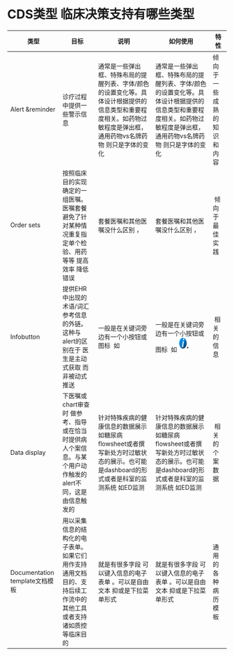 # CDS类型 临床决策支持有哪些类型

| 类型 | 目标 | 说明 | 如何使用 | 特性 |          
| ----------- | ----------- | -----------  | ----------- | ----------- |                 
| Alert &amp;reminder| 诊疗过程中提供一些警示信息 | 通常是一些弹出框、特殊布局的提醒列表、字体/颜色的设置变化等。具体设计根据提供的信息类型和重要程度相关。如药物过敏程度是弹出框，通用药物vs名牌药物 则只是字体的变化  | 通常是一些弹出框、特殊布局的提醒列表、字体/颜色的设置变化等。具体设计根据提供的信息类型和重要程度相关。如药物过敏程度是弹出框，通用药物vs名牌药物 则只是字体的变化  |倾向于一些成熟的知识和内容 |                       
| Order sets| 按照临床目的实现确定的一组医嘱。医嘱套餐避免了针对某种情况重复指定单个检验、用药等等 提高效率 降低错误 | 套餐医嘱和其他医嘱没什么区别 ， | 套餐医嘱和其他医嘱没什么区别 ， | 倾向于最佳实践 |                            
| Infobutton| 提供EHR中出现的术语/词汇参考信息的外链。这种与alert的区别在于 医生是主动式获取 而非被动式推送 | 一般是在关键词旁边有一个小按钮或图标  如 | 一般是在关键词旁边有一个小按钮或图标  如![](material/infobutton.png) | 相关的信息 |                         
| Data display| 下医嘱或chart审查时 做参考、指导或在恰当时提供病人个案信息。与某个用户动作触发的alert不同，这是由信息触发的 | 针对特殊疾病的健康信息的数据展示  如糖尿病flowsheet或者撰写新处方时过敏状态的展示。也可能是dashboard的形式或者是科室的监测系统 如ED监测 | 针对特殊疾病的健康信息的数据展示  如糖尿病flowsheet或者撰写新处方时过敏状态的展示。也可能是dashboard的形式或者是科室的监测系统 如ED监测 | 相关的个案数据 |                              
| Documentation template文档模板| 用以采集信息的结构化的电子表单。如果它们用作支持通用文档目的、支持后续工作流中的其他工具或者支持诸如质控等临床目的 | 就是有很多字段 可以键入信息的电子表单 。可以是自由文本 抑或是下拉菜单形式 | 就是有很多字段 可以键入信息的电子表单 。可以是自由文本 抑或是下拉菜单形式 |通用的各种病历模板 |                           
